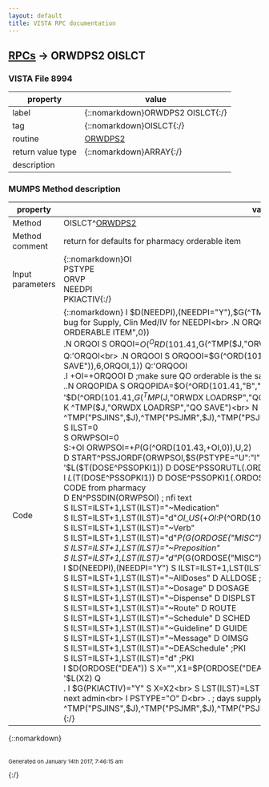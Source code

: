 ```yaml
---
layout: default
title: VISTA RPC documentation
---
```




## [RPCs](TableOfContent.md) &#8594; ORWDPS2 OISLCT 



### VISTA File 8994 


 property | value 
--- | --- 
 label | {::nomarkdown}ORWDPS2 OISLCT{:/}
 tag | {::nomarkdown}OISLCT{:/}
 routine | [ORWDPS2](http://code.osehra.org/dox/Routine_ORWDPS2_source.html)
 return value type | {::nomarkdown}ARRAY{:/}
 description | 


### MUMPS Method description

 property | value 
 --- | --- 
 Method | OISLCT^[ORWDPS2](http://code.osehra.org/dox/Routine_ORWDPS2_source.html)
 Method comment | return for defaults for pharmacy orderable item
 Input parameters | {::nomarkdown}OI<br>PSTYPE<br>ORVP<br>NEEDPI<br>PKIACTIV{:/}
 Code | {::nomarkdown}  I $D(NEEDPI),(NEEDPI="Y"),$G(^TMP($J,"ORWDX LOADRSP","QO SAVE")) D  ;check if bug for Supply, Clin Med/IV for NEEDPI<br> .N ORQOIEN S ORQOIEN=$O(^ORD(101.41,"B","OR GTX ORDERABLE ITEM",0))<br> .N ORQOI S ORQOI=$O(^ORD(101.41,$G(^TMP($J,"ORWDX LOADRSP","QO SAVE")),6,"D",ORQOIEN,0)) Q:'ORQOI<br> .N ORQOOI S ORQOOI=$G(^ORD(101.41,$G(^TMP($J,"ORWDX LOADRSP","QO SAVE")),6,ORQOI,1)) Q:'ORQOOI<br> .I +OI=+ORQOOI D  ;make sure QO orderable is the same as the orderable here<br> ..N ORQOPIDA S ORQOPIDA=$O(^ORD(101.41,"B","OR GTX PATIENT INSTRUCTIONS",0))<br> ..I '$D(^ORD(101.41,$G(^TMP($J,"ORWDX LOADRSP","QO SAVE")),6,"D",ORQOPIDA)) S NEEDPI="N"<br> K ^TMP($J,"ORWDX LOADRSP","QO SAVE")<br> N ILST,ORDOSE,ORWPSOI,ORWDOSES,X1,X2<br> K ^TMP("PSJINS",$J),^TMP("PSJMR",$J),^TMP("PSJNOUN",$J),^TMP("PSJSCH",$J),^TMP("PSSDIN",$J)<br> S ILST=0<br> S ORWPSOI=0<br> S:+OI ORWPSOI=+$P($G(^ORD(101.43,+OI,0)),U,2)<br> D START^PSSJORDF(ORWPSOI,$S(PSTYPE="U":"I",1:"O")) ; dflt route, schedule, etc.<br> I '$L($T(DOSE^PSSOPKI1)) D DOSE^PSSORUTL(.ORDOSE,ORWPSOI,PSTYPE,ORVP)       ; dflt doses<br> I $L($T(DOSE^PSSOPKI1)) D DOSE^PSSOPKI1(.ORDOSE,ORWPSOI,PSTYPE,ORVP)       ; dflt doses NEW PKI CODE from pharmacy<br> D EN^PSSDIN(ORWPSOI)                               ; nfi text<br> S ILST=ILST+1,LST(ILST)="~Medication"<br> S ILST=ILST+1,LST(ILST)="d"_OI_U_$S(+OI:$P(^ORD(101.43,OI,0),U),1:"")<br> S ILST=ILST+1,LST(ILST)="~Verb"<br> S ILST=ILST+1,LST(ILST)="d"_$P($G(ORDOSE("MISC")),U)<br> S ILST=ILST+1,LST(ILST)="~Preposition"<br> S ILST=ILST+1,LST(ILST)="d"_$P($G(ORDOSE("MISC")),U,2)<br> I $D(NEEDPI),(NEEDPI="Y") S ILST=ILST+1,LST(ILST)="~PtInstr" D PTINSTR<br> S ILST=ILST+1,LST(ILST)="~AllDoses"  D ALLDOSE ; must do before DOSAGE<br> S ILST=ILST+1,LST(ILST)="~Dosage"    D DOSAGE<br> S ILST=ILST+1,LST(ILST)="~Dispense"  D DISPLST<br> S ILST=ILST+1,LST(ILST)="~Route"     D ROUTE<br> S ILST=ILST+1,LST(ILST)="~Schedule"  D SCHED<br> S ILST=ILST+1,LST(ILST)="~Guideline" D GUIDE<br> S ILST=ILST+1,LST(ILST)="~Message"   D OIMSG<br> S ILST=ILST+1,LST(ILST)="~DEASchedule" ;PKI<br> S ILST=ILST+1,LST(ILST)="d" ;PKI<br> I $D(ORDOSE("DEA")) S X="",X1=$P(ORDOSE("DEA"),";"),X2=$P(ORDOSE("DEA"),";",2) D<br> . I '$L(X2) Q<br> . I $G(PKIACTIV)="Y" S X=X2<br> S LST(ILST)=LST(ILST)_X<br> I PSTYPE="U" D<br> . ; start, expires, next admin<br> I PSTYPE="O" D<br> . ; days supply, quantity, refills<br> K ^TMP("PSJINS",$J),^TMP("PSJMR",$J),^TMP("PSJNOUN",$J),^TMP("PSJSCH",$J),^TMP("PSSDIN",$J){:/}

{::nomarkdown} <br/><br/><p style="font-size: 11px">Generated on January 14th 2017, 7:46:15 am</p>{:/}